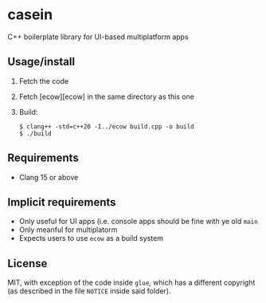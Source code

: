 # casein

C++ boilerplate library for UI-based multiplatform apps

## Usage/install

1. Fetch the code
2. Fetch [ecow][ecow] in the same directory as this one
3. Build:

   ```shell
   $ clang++ -std=c++20 -I../ecow build.cpp -o build
   $ ./build
   ```

## Requirements

* Clang 15 or above

## Implicit requirements

* Only useful for UI apps (i.e. console apps should be fine with ye old `main`
* Only meanful for multiplatorm
* Expects users to use `ecow` as a build system

## License

MIT, with exception of the code inside `glue`, which has a different copyright
(as described in the file `NOTICE` inside said folder).

